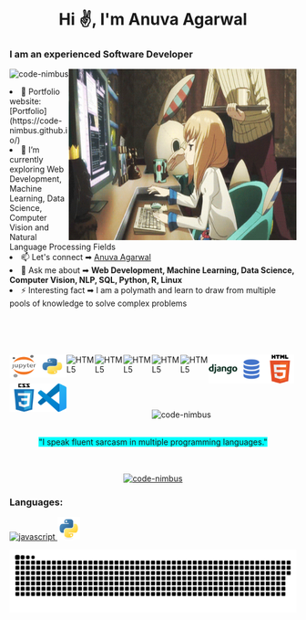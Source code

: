 <h1 align="center">Hi ✌, I'm Anuva Agarwal</h1>
<h3 align="left">I am an experienced Software Developer</h3>

<img align="right" alt="GIF" src="https://github.com/code-nimbus/code-nimbus/blob/main/codegirl.gif" width="400px" height="300px"/>
<p align="left"> <img src="https://komarev.com/ghpvc/?username=code-nimbus" alt="code-nimbus" /> </p>

<li align="left"> 🎯 Portfolio website: [Portfolio](https://code-nimbus.github.io/)</b></li>

<li align="left"> 🔭 I’m currently exploring Web Development, Machine Learning, Data Science, Computer Vision and Natural Language Processing Fields</a></li>

<li align="left"> 📫 Let's connect ➡︎ <a href="https://www.linkedin.com/in/agarwalanuva/">Anuva Agarwal</a></li>

<li align="left"> 💬 Ask me about ➡︎ <b> Web Development, Machine Learning, Data Science, Computer Vision, NLP, SQL, Python, R, Linux </b></li>

<li align="left"> ⚡ Interesting fact ➡︎ I am a polymath and learn to draw from multiple pools of knowledge to solve complex problems</li><br/><br/>

<p align="left">
 <br><br/>
 
<img align="left" alt="HTML5" width="50px" src="https://raw.githubusercontent.com/github/explore/80688e429a7d4ef2fca1e82350fe8e3517d3494d/topics/jupyter-notebook/jupyter-notebook.png " alt="jupyter-notebook" width="40" height="40"/>
<img align="left" alt="HTML5" width="50px" src="https://raw.githubusercontent.com/github/explore/80688e429a7d4ef2fca1e82350fe8e3517d3494d/topics/python/python.png" alt="Python" width="40" height="40"/>
 <img align="left" alt="HTML5" width="50px" src="https://img.shields.io/badge/TensorFlow-FF6F00?style=for-the-badge&logo=tensorflow&logoColor=white" alt="TensorFlow" width="40" height="40"/>
 <img align="left" alt="HTML5" width="50px" src="https://img.shields.io/badge/conda-342B029.svg?&style=for-the-badge&logo=anaconda&logoColor=white" alt="Conda" width="40" height="40"/>
 <img align="left" alt="HTML5" width="50px" src="https://img.shields.io/badge/OpenCV-27338e?style=for-the-badge&logo=OpenCV&logoColor=white" alt="OpenCV" width="40" height="40"/>
 <img align="left" alt="HTML5" width="50px" src="https://img.shields.io/badge/R-276DC3?style=for-the-badge&logo=r&logoColor=white" alt="R" width="40" height="40"/>
 <img align="left" alt="HTML5" width="50px" src="https://img.shields.io/badge/C%2B%2B-00599C?style=for-the-badge&logo=c%2B%2B&logoColor=white" alt="C++" width="40" height="40"/>
 <img align="left" alt="HTML5" width="50px" src="https://raw.githubusercontent.com/github/explore/80688e429a7d4ef2fca1e82350fe8e3517d3494d/topics/django/django.png" />
<img align="left" alt="SQL" width="50px" src="https://raw.githubusercontent.com/github/explore/80688e429a7d4ef2fca1e82350fe8e3517d3494d/topics/sql/sql.png" />
<img align="left" alt="HTML5" width="50px" src="https://raw.githubusercontent.com/github/explore/80688e429a7d4ef2fca1e82350fe8e3517d3494d/topics/html/html.png" />
<img align="left" alt="CSS3" width="50px" src="https://raw.githubusercontent.com/github/explore/80688e429a7d4ef2fca1e82350fe8e3517d3494d/topics/css/css.png" />
<img align="left" alt="Visual Studio Code" width="50px" src="https://raw.githubusercontent.com/github/explore/80688e429a7d4ef2fca1e82350fe8e3517d3494d/topics/visual-studio-code/visual-studio-code.png" />

</p>
<br><br/>
<p align="center">
<br/><br/>
<img src="https://github-readme-stats.vercel.app/api?username=code-nimbus&theme=blue-green&show_icons=true" alt="code-nimbus" />
</p>

<p align="center">
<br/>
<span style="background-color: #00FFFF">"I speak fluent sarcasm in multiple programming languages."</span>
</p>

<br/>
<p align="center">
<a href="https://www.linkedin.com/in/agarwalanuva" target="blank"><img align="center" src="https://cdn.jsdelivr.net/npm/simple-icons@3.0.1/icons/linkedin.svg" alt="code-nimbus" height="20" width="20" /></a>
 
 <h3 align="left">Languages:</h3>
<p align="left"> <a href="https://docs.microsoft.com/en-us/office/vba/api/overview/" target="_blank"> <img src="https://raw.githubusercontent.com/sven-bo/sven-bo/master/vba.png" alt="javascript" width="40" height="40"/> </a> <a href="https://www.python.org" target="_blank"> <img src="https://raw.githubusercontent.com/devicons/devicon/master/icons/python/python-original.svg" alt="python" width="40" height="40"/> </a> </p>

![Snake animation](https://github.com/Sven-Bo/Sven-Bo/blob/output/github-contribution-grid-snake.svg)


